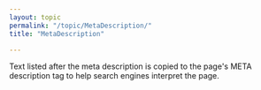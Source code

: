 ```yaml
---
layout: topic
permalink: "/topic/MetaDescription/"
title: "MetaDescription"

---
```


Text listed after the meta description is copied to the page's META description tag to help search engines interpret the page.

